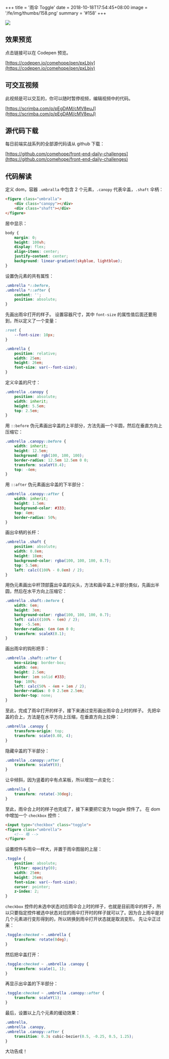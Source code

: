 +++
title = '雨伞 Toggle'
date = 2018-10-18T17:54:45+08:00
image = '/fe/img/thumbs/158.png'
summary = '#158'
+++

![](./work.gif)

## 效果预览

点击链接可以在 Codepen 预览。

[https://codepen.io/comehope/pen/pxLbjv](https://codepen.io/comehope/pen/pxLbjv)

## 可交互视频

此视频是可以交互的，你可以随时暂停视频，编辑视频中的代码。

[https://scrimba.com/p/pEgDAM/cMV8euJ](https://scrimba.com/p/pEgDAM/cMV8euJ)

## 源代码下载

每日前端实战系列的全部源代码请从 github 下载：

[https://github.com/comehope/front-end-daily-challenges](https://github.com/comehope/front-end-daily-challenges)

## 代码解读

定义 dom，容器 `.umbralla` 中包含 2 个元素，`.canopy` 代表伞盖，`.shaft` 伞柄：
```html
<figure class="umbralla">
    <div class="canopy"></div>
    <div class="shaft"></div>
</figure>
```

居中显示：
```css
body {
    margin: 0;
    height: 100vh;
    display: flex;
    align-items: center;
    justify-content: center;
    background: linear-gradient(skyblue, lightblue);
}
```

设置伪元素的共有属性：
```css
.umbrella *::before,
.umbrella *::after {
    content: '';
    position: absolute;
}
```

先画出雨伞打开的样子。
设置容器尺寸，其中 `font-size` 的属性值后面还要用到，所以定义了一个变量：
```css
:root {
    --font-size: 10px;
}

.umbrella {
    position: relative;
    width: 25em;
    height: 26em;
    font-size: var(--font-size);
}
```

定义伞盖的尺寸：
```css
.umbrella .canopy {
    position: absolute;
    width: inherit;
    height: 5.5em;
    top: 2.5em;
}
```

用 `::before` 伪元素画出伞盖的上半部分，方法先画一个半圆，然后在垂直方向上压缩它：
```css
.umbrella .canopy::before {
    width: inherit;
    height: 12.5em;
    background: rgb(100, 100, 100);
    border-radius: 12.5em 12.5em 0 0;
    transform: scaleY(0.4);
    top: -4em;
}
```

用 `::after` 伪元素画出伞盖的下半部分：
```css
.umbrella .canopy::after {
    width: inherit;
    height: 1.5em;
    background-color: #333;
    top: 4em;
    border-radius: 50%;
}
```

画出伞柄的长杆：
```css
.umbrella .shaft {
    position: absolute;
    width: 0.8em;
    height: 18em;
    background-color: rgba(100, 100, 100, 0.7);
    top: 5.5em;
    left: calc((100% - 0.8em) / 2);
}
```

用伪元素画出伞杆顶部露出伞盖的尖头，方法和画伞盖上半部分类似，先画出半圆，然后在水平方向上压缩它：
```css
.umbrella .shaft::before {
    width: 6em;
    height: 3em;
    background-color: rgba(100, 100, 100, 0.7);
    left: calc((100% - 6em) / 2);
    top: -5.5em;
    border-radius: 6em 6em 0 0;
    transform: scaleX(0.1);
}
```

画出雨伞的钩形把手：
```css
.umbrella .shaft::after {
    box-sizing: border-box;
    width: 4em;
    height: 2.5em;
    border: 1em solid #333;
    top: 100%;
    left: calc(50% - 4em + 1em / 2);
    border-radius: 0 0 2.5em 2.5em;
    border-top: none;
}
```

至此，完成了雨伞打开的样子，接下来通过变形画出雨伞合上时的样子。
先把伞盖的合上，方法是在水平方向上压缩，在垂直方向上拉伸：
```css
.umbrella .canopy {
    transform-origin: top;
    transform: scale(0.08, 4);
}
```

隐藏伞盖的下半部分：
```css
.umbrella .canopy::after {
    transform: scaleY(0);
}
```

让伞倾斜，因为竖着的伞有点呆板，所以增加一点变化：
```css
.umbrella {
    transform: rotate(-30deg);
}
```

至此，雨伞合上时的样子也完成了，接下来要把它变为 toggle 控件了。
在 dom 中增加一个 `checkbox` 控件：
```html
<input type="checkbox" class="toggle">
<figure class="umbrella">
    <!-- 略 -->
</figure>
```

设置控件与雨伞一样大，并置于雨伞图层的上层：
```css
.toggle {
    position: absolute;
    filter: opacity(0);
    width: 25em;
    height: 26em;
    font-size: var(--font-size);
    cursor: pointer;
    z-index: 2;
}
```

`checkbox` 控件的未选中状态对应雨伞合上时的样子，也就是目前雨伞的样子，所以只要指定控件被选中状态对应的雨伞打开时的样子就可以了。因为合上雨伞是对几个元素进行变形得到的，所以转换到雨伞打开状态就是取消变形。
先让伞正过来：
```css
.toggle:checked ~ .umbrella {
    transform: rotate(0deg);
}
```

然后把伞盖打开：
```css
.toggle:checked ~ .umbrella .canopy {
    transform: scale(1, 1);
}
```

再显示出伞盖的下半部分：
```css
.toggle:checked ~ .umbrella .canopy::after {
    transform: scaleY(1);
}
```

最后，设置以上几个元素的缓动效果：
```css
.umbrella,
.umbrella .canopy,
.umbrella .canopy::after {
    transition: 0.3s cubic-bezier(0.5, -0.25, 0.5, 1.25);
}
```

大功告成！
